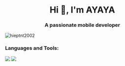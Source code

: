 <h1 align="center">Hi 👋, I'm AYAYA</h1>
<h3 align="center">A passionate mobile developer</h3>

<p align="left"> <img src="https://komarev.com/ghpvc/?username=hieptnt2002&label=Profile%20views&color=0e75b6&style=flat" alt="hieptnt2002" /> </p>

<h3 align="left">Languages and Tools:</h3>
<p align="left">
  <img src="https://flexicarrent.000webhostapp.com/ui/detail1.jpg" /> 
   <img src="https://flexicarrent.000webhostapp.com/ui/detail1.jpg"/>
</p>

